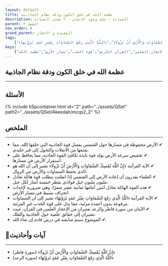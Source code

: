 ```yaml
---
layout: default
title: عظمة الله في خلق الكون ودقة نظام الجاذبية
description: العبادة - علة وجود الإنسان - ٢ معنى العبادة
parent: الفصل ٣
nav_order: 4
grand_parent: العقيدة و الاعجاز
tags: 
    ["﴿إِنَّ اللَّهَ يُمْسِكُ السَّمَاوَاتِ وَالْأَرْضَ أَنْ تَزُولَا﴾","﴿اللَّهُ الَّذِي رَفَعَ السَّمَاوَاتِ بِغَيْرِ عَمَدٍ تَرَوْنَهَا﴾"]
keys:
    ["الجاذبية","الأرض","الشمس","الإعجاز العلمي","القرآن الكريم","قوة الجذب","مسار الأرض","عظمة الله"]
---
```

## ‏عظمة الله في خلق الكون ودقة نظام الجاذبية
***
## الأسئلة 
{% include h5pcontainer.html id="2" path="../assets/QSet" path2="../assets/QSet/Akeedah/mcqs2_2" %}
## الملخص
***
- ‏✔ الأرض محفوظة في مسارها حول الشمس بفضل قوة الجاذبية التي خلقها الله، مما يمنعها من الانفلات والتحول إلى قبر جليدي. 
- ‏✔ تخفيض سرعة الأرض يولد قوة نابذة تكافئ القوة الجاذبة، مما يحافظ على استقرار الأرض في مسارها. 
- ‏✔ الآية القرآنية ﴿إِنَّ اللَّهَ يُمْسِكُ السَّمَاوَاتِ وَالْأَرْضَ أَنْ تَزُولَا﴾ تشير إلى أن الله هو الذي يحفظ السماوات والأرض من الزوال. 
- ‏✔ العلماء يقدرون أن إعادة الأرض إلى الشمس إذا انفلتت يتطلب قوة هائلة تعادل مليون مليون حبل فولاذي بقطر خمسة أمتار لكل حبل. 
- ‏✔ هذه القوة الهائلة تعادل اثنين أمامها ثمانية عشر صفرًا، وهي ضرورية لإحداث انحراف بسيط في مسار الأرض. 
- ‏✔ الآية القرآنية ﴿اللَّهُ الَّذِي رَفَعَ السَّمَاوَاتِ بِغَيْرِ عَمَدٍ تَرَوْنَهَا﴾ تشير إلى أن السماوات مرفوعة بدون أعمدة مرئية، مما يدل على قوة الجذب غير المرئية. 
- ‏✔ الآيتان من سورة فاطر والرعد تعتبران من الإعجاز العلمي في القرآن، حيث تشيران إلى حقائق علمية حول الجاذبية والفلك. 
- ‏✔ الموضوع سيتم متابعته في درس قادم إن شاء الله. 

## 📜آيات وأحاديث
***
- ‏﴿إِنَّ اللَّهَ يُمْسِكُ السَّمَاوَاتِ وَالْأَرْضَ أَنْ تَزُولَا﴾ (سورة فاطر)
- ‏﴿اللَّهُ الَّذِي رَفَعَ السَّمَاوَاتِ بِغَيْرِ عَمَدٍ تَرَوْنَهَا﴾ (سورة الرعد)

